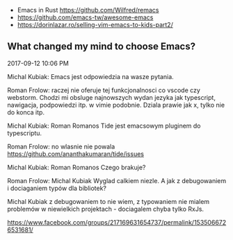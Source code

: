 - Emacs in Rust https://github.com/Wilfred/remacs
- https://github.com/emacs-tw/awesome-emacs
- https://dorinlazar.ro/selling-vim-emacs-to-kids-part2/

## What changed my mind to choose Emacs?

2017-09-12 10:06 PM

Michal Kubiak: Emacs jest odpowiedzia na wasze pytania.

Roman Frolow: raczej nie oferuje tej funkcjonalnosci co vscode czy webstorm. Chodzi mi obsluge najnowszych wydan jezyka jak typescript, nawigacja, podpowiedzi itp. w vimie podobnie. Dziala prawie jak x, tylko nie do konca itp.

Michal Kubiak: Roman Romanos Tide jest emacsowym pluginem do typescriptu.

Roman Frolow: no wlasnie nie powala https://github.com/ananthakumaran/tide/issues

Michal Kubiak: Roman Romanos Czego brakuje?

Roman Frolow: Michal Kubiak Wyglad calkiem niezle. A jak z debugowaniem i dociaganiem typów dla bibliotek?

Michal Kubiak z debugowaniem to nie wiem, z typowaniem nie mialem problemów w niewielkich projektach - dociagalem chyba tylko RxJs.

https://www.facebook.com/groups/217169631654737/permalink/1535066726531681/
